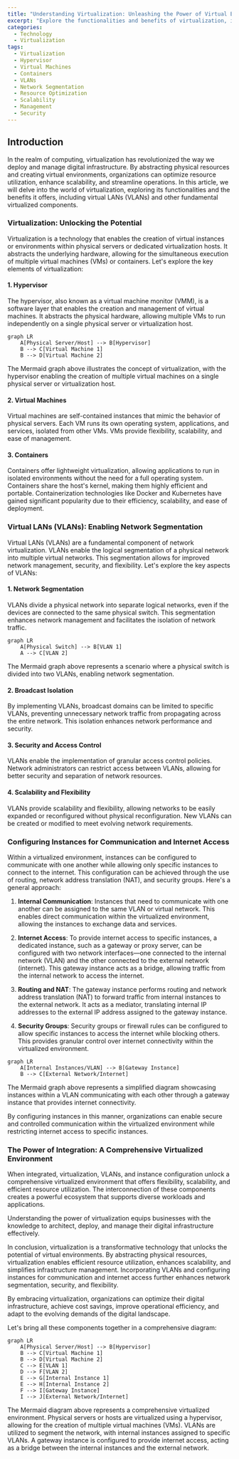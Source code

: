 ```yaml
---
title: "Understanding Virtualization: Unleashing the Power of Virtual Environments"
excerpt: "Explore the functionalities and benefits of virtualization, including virtual LANs (VLANs) and other fundamental virtualized components, and understand how it revolutionizes the deployment and management of digital infrastructure."
categories:
  - Technology
  - Virtualization
tags:
  - Virtualization
  - Hypervisor
  - Virtual Machines
  - Containers
  - VLANs
  - Network Segmentation
  - Resource Optimization
  - Scalability
  - Management
  - Security
---
```


## Introduction

In the realm of computing, virtualization has revolutionized the way we deploy and manage digital infrastructure. By abstracting physical resources and creating virtual environments, organizations can optimize resource utilization, enhance scalability, and streamline operations. In this article, we will delve into the world of virtualization, exploring its functionalities and the benefits it offers, including virtual LANs (VLANs) and other fundamental virtualized components.

### Virtualization: Unlocking the Potential

Virtualization is a technology that enables the creation of virtual instances or environments within physical servers or dedicated virtualization hosts. It abstracts the underlying hardware, allowing for the simultaneous execution of multiple virtual machines (VMs) or containers. Let's explore the key elements of virtualization:

#### 1. Hypervisor

The hypervisor, also known as a virtual machine monitor (VMM), is a software layer that enables the creation and management of virtual machines. It abstracts the physical hardware, allowing multiple VMs to run independently on a single physical server or virtualization host.

```mermaid
graph LR
    A[Physical Server/Host] --> B[Hypervisor]
    B --> C[Virtual Machine 1]
    B --> D[Virtual Machine 2]
```

The Mermaid graph above illustrates the concept of virtualization, with the hypervisor enabling the creation of multiple virtual machines on a single physical server or virtualization host.

#### 2. Virtual Machines

Virtual machines are self-contained instances that mimic the behavior of physical servers. Each VM runs its own operating system, applications, and services, isolated from other VMs. VMs provide flexibility, scalability, and ease of management.

#### 3. Containers

Containers offer lightweight virtualization, allowing applications to run in isolated environments without the need for a full operating system. Containers share the host's kernel, making them highly efficient and portable. Containerization technologies like Docker and Kubernetes have gained significant popularity due to their efficiency, scalability, and ease of deployment.

### Virtual LANs (VLANs): Enabling Network Segmentation

Virtual LANs (VLANs) are a fundamental component of network virtualization. VLANs enable the logical segmentation of a physical network into multiple virtual networks. This segmentation allows for improved network management, security, and flexibility. Let's explore the key aspects of VLANs:

#### 1. Network Segmentation

VLANs divide a physical network into separate logical networks, even if the devices are connected to the same physical switch. This segmentation enhances network management and facilitates the isolation of network traffic.

```mermaid
graph LR
    A[Physical Switch] --> B[VLAN 1]
    A --> C[VLAN 2]
```

The Mermaid graph above represents a scenario where a physical switch is divided into two VLANs, enabling network segmentation.

#### 2. Broadcast Isolation

By implementing VLANs, broadcast domains can be limited to specific VLANs, preventing unnecessary network traffic from propagating across the entire network. This isolation enhances network performance and security.

#### 3. Security and Access Control

VLANs enable the implementation of granular access control policies. Network administrators can restrict access between VLANs, allowing for better security and separation of network resources.

#### 4. Scalability and Flexibility

VLANs provide scalability and flexibility, allowing networks to be easily expanded or reconfigured without physical reconfiguration. New VLANs can be created or modified to meet evolving network requirements.

### Configuring Instances for Communication and Internet Access

Within a virtualized environment, instances can be configured to communicate with one another while allowing only specific instances to connect to the internet. This configuration can be achieved through the use of routing, network address translation (NAT), and security groups. Here's a general approach:

1. **Internal Communication**: Instances that need to communicate with one another can be assigned to the same VLAN or virtual network. This enables direct communication within the virtualized environment, allowing the instances to exchange data and services.

2. **Internet Access**: To provide internet access to specific instances, a dedicated instance, such as a gateway or proxy server, can be configured with two network interfaces—one connected to the internal network (VLAN) and the other connected to the external network (internet). This gateway instance acts as a bridge, allowing traffic from the internal network to access the internet.

3. **Routing and NAT**: The gateway instance performs routing and network address translation (NAT) to forward traffic from internal instances to the external network. It acts as a mediator, translating internal IP addresses to the external IP address assigned to the gateway instance.

4. **Security Groups**: Security groups or firewall rules can be configured to allow specific instances to access the internet while blocking others. This provides granular control over internet connectivity within the virtualized environment.

```mermaid
graph LR
    A[Internal Instances/VLAN] --> B[Gateway Instance]
    B --> C[External Network/Internet]
```

The Mermaid graph above represents a simplified diagram showcasing instances within a VLAN communicating with each other through a gateway instance that provides internet connectivity.

By configuring instances in this manner, organizations can enable secure and controlled communication within the virtualized environment while restricting internet access to specific instances.

### The Power of Integration: A Comprehensive Virtualized Environment

When integrated, virtualization, VLANs, and instance configuration unlock a comprehensive virtualized environment that offers flexibility, scalability, and efficient resource utilization. The interconnection of these components creates a powerful ecosystem that supports diverse workloads and applications.

Understanding the power of virtualization equips businesses with the knowledge to architect, deploy, and manage their digital infrastructure effectively.

In conclusion, virtualization is a transformative technology that unlocks the potential of virtual environments. By abstracting physical resources, virtualization enables efficient resource utilization, enhances scalability, and simplifies infrastructure management. Incorporating VLANs and configuring instances for communication and internet access further enhances network segmentation, security, and flexibility.

By embracing virtualization, organizations can optimize their digital infrastructure, achieve cost savings, improve operational efficiency, and adapt to the evolving demands of the digital landscape.

Let's bring all these components together in a comprehensive diagram:

```mermaid
graph LR
    A[Physical Server/Host] --> B[Hypervisor]
    B --> C[Virtual Machine 1]
    B --> D[Virtual Machine 2]
    C --> E[VLAN 1]
    D --> F[VLAN 2]
    E --> G[Internal Instance 1]
    E --> H[Internal Instance 2]
    F --> I[Gateway Instance]
    I --> J[External Network/Internet]
```

The Mermaid diagram above represents a comprehensive virtualized environment. Physical servers or hosts are virtualized using a hypervisor, allowing for the creation of multiple virtual machines (VMs). VLANs are utilized to segment the network, with internal instances assigned to specific VLANs. A gateway instance is configured to provide internet access, acting as a bridge between the internal instances and the external network.

